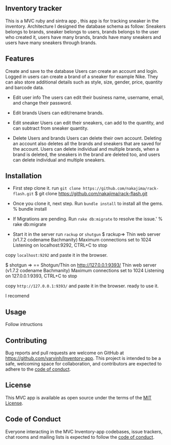 
## Inventory tracker
This is a MVC ruby and sintra app , this app is for tracking sneaker in the inventory.
Architecture
I designed the database schema as follow: Sneakers belongs to brands, sneaker belongs to users, brands belongs to the user who created it, users have many brands, brands have many sneakers and users have many sneakers through brands.

## Features
Create and save to the database
Users can create an account and login. Logged in users can create a brand of a sneaker for example Nike. They can also store additional details such as style, size, gender, price, quantity and barcode data.

* Edit user info
The users can edit their business name, username, email, and change their password.

* Edit brands
Users can edit/rename brands.

* Edit sneaker
Users can edit their sneakers, can add to the quantity, and can subtract from sneaker quantity.

* Delete Users and brands
Users can delete their own account. Deleting an account also deletes all the brands and sneakers that are saved for the account. Users can delete individual and multiple brands, when a brand is deleted, the sneakers in the brand are deleted too, and users can delete individual and multiple sneakers.

## Installation
* First step
clone it. run `git clone https://github.com/nakajima/rack-flash.git`
$ git clone https://github.com/nakajima/rack-flash.git

* Once you clone it, next step.
Run `bundle install` to install all the gems. 
% bundle install 

* If Migrations are pending. Run `rake db:migrate` to resolve the issue.'
% rake db:migrate  


* Start it in the server
run `rackup` or `shutgun`
$ rackup=>
Thin web server (v1.7.2 codename Bachmanity)
Maximum connections set to 1024
Listening on localhost:9292, CTRL+C to stop

copy  `localhost:9292`  and paste it in the browser.

$ shotgun =>
== Shotgun/Thin on http://127.0.0.1:9393/
Thin web server (v1.7.2 codename Bachmanity)
Maximum connections set to 1024
Listening on 127.0.0.1:9393, CTRL+C to stop

copy `http://127.0.0.1:9393/` and paste it in the browser.
ready to use it.

I recomend 

## Usage

Follow intructions



## Contributing

Bug reports and pull requests are welcome on GitHub at https://github.com/yarvinh/Inventory-app. This project is intended to be a safe, welcoming space for collaboration, and contributors are expected to adhere to the [code of conduct](https://github.com/yarvinh/Inventory-app/blob/master/code_of_conduct.md).


## License

This MVC app is available as open source under the terms of the [MIT License](https://opensource.org/licenses/MIT).

## Code of Conduct

Everyone interacting in the MVC Inventory-app codebases, issue trackers, chat rooms and mailing lists is expected to follow the [code of conduct](https://github.com/yarvinh/Inventory-app/blob/master/code_of_conduct.md).
